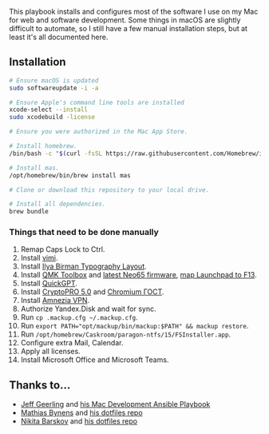 This playbook installs and configures most of the software I use on my Mac for web and software development. Some things in macOS are slightly difficult to automate, so I still have a few manual installation steps, but at least it's all documented here.

## Installation

```bash
# Ensure macOS is updated
sudo softwareupdate -i -a

# Ensure Apple's command line tools are installed
xcode-select --install
sudo xcodebuild -license

# Ensure you were authorized in the Mac App Store.

# Install homebrew.
/bin/bash -c "$(curl -fsSL https://raw.githubusercontent.com/Homebrew/install/HEAD/install.sh)"

# Install mas.
/opt/homebrew/bin/brew install mas

# Clone or download this repository to your local drive.

# Install all dependencies.
brew bundle
```

<!-- 1. Ensure macOS is updated (`sudo softwareupdate -i -a`).
1. Ensure Apple's command line tools are installed (`xcode-select --install` to launch the installer).
1. Ensure you were authorized in the Mac App Store.
1. [Install brew](https://brew.sh/).
1. Install ansible by running `/opt/homebrew/bin/brew install ansible`.
1. Clone or download this repository to your local drive.
1. Run `/opt/homebrew/Cellar/ansible/x.x.x/bin/ansible-playbook main.yml --ask-become-pass` inside this directory. Enter your account password when prompted. -->

### Things that need to be done manually

1. Remap Caps Lock to Ctrl.
1. Install [vimi](https://github.com/miripiruni/vimi).
1. Install [Ilya Birman Typography Layout](https://ilyabirman.net/projects/typography-layout).
1. Install [QMK Toolbox](https://github.com/qmk/qmk_toolbox/releases) and [latest Neo65 firmware](https://www.qwertykeys.com/pages/fw), [map Launchpad to F13](https://github.com/the-via/releases/issues/92#issuecomment-826337718).
1. Install [QuickGPT](https://sindresorhus.gumroad.com/l/quickgpt).
1. Install [CryptoPRO 5.0](https://www.cryptopro.ru/products/csp) and [Chromium ГОСТ](https://github.com/deemru/Chromium-Gost/releases).
1. Install [Amnezia VPN](https://amnezia.org/en).
1. Authorize Yandex.Disk and wait for sync.
1. Run `cp .mackup.cfg ~/.mackup.cfg`.
1. Run `export PATH="opt/mackup/bin/mackup:$PATH" && mackup restore`.
1. Run `/opt/homebrew/Caskroom/paragon-ntfs/15/FSInstaller.app`.
1. Configure extra Mail, Calendar.
1. Apply all licenses.
1. Install Microsoft Office and Microsoft Teams.

## Thanks to…

- [Jeff Geerling](https://www.jeffgeerling.com/) and [his Mac Development Ansible Playbook](https://github.com/geerlingguy/mac-dev-playbook)
- [Mathias Bynens](https://mathiasbynens.be/) and [his dotfiles repo](https://github.com/mathiasbynens/dotfiles)
- [Nikita Barskov](https://dev-tau-seven.vercel.app/) and [his dotfiles repo](https://github.com/nikitabarskov/dotfiles)
